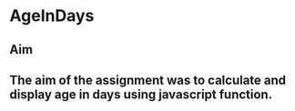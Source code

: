 # AgeInDays

## Aim
## The aim of the assignment was to calculate and display age in days using javascript function.
